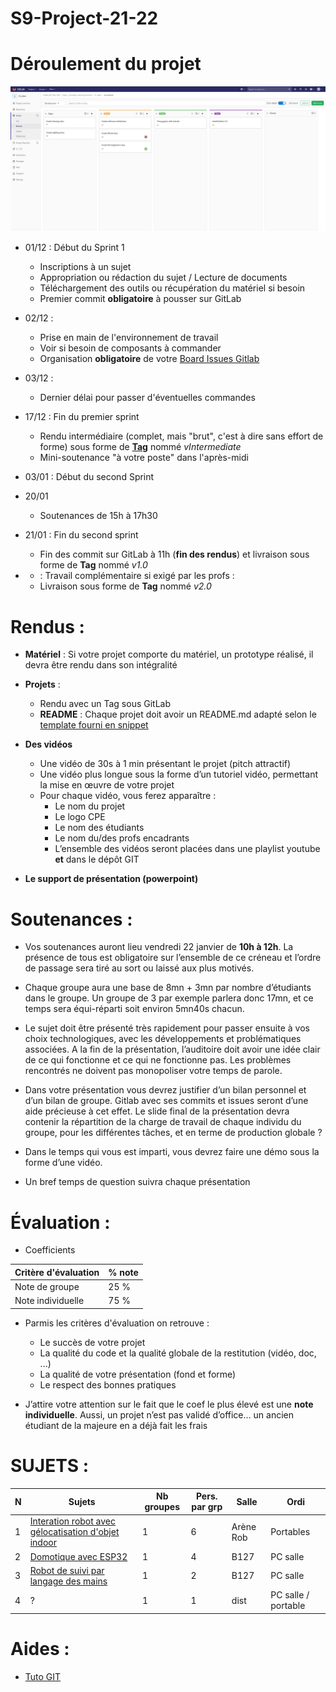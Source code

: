 # S9-Project-21-22

# Déroulement du projet

![GitLab Board](https://raw.githubusercontent.com/cpe-majeure-robotique/S9-Project-19-20/master/images/GitLab_Board.png)

- 01/12 : Début du Sprint 1
  - Inscriptions à un sujet
  - Appropriation ou rédaction du sujet / Lecture de documents
  - Téléchargement des outils ou récupération du matériel si besoin
  - Premier commit **obligatoire** à pousser sur GitLab

- 02/12 : 
  - Prise en main de l'environnement de travail
  - Voir si besoin de composants à commander
  - Organisation **obligatoire** de votre [Board Issues Gitlab](https://www.youtube.com/watch?v=CiolDtBIOA0)
  

- 03/12 :
  - Dernier délai pour passer d'éventuelles commandes

- 17/12 : Fin du premier sprint
  - Rendu intermédiaire (complet, mais "brut", c'est à dire sans effort de forme) sous forme de **[Tag](https://docs.gitlab.com/ee/university/training/topics/tags.html)** nommé *vIntermediate*
  - Mini-soutenance "à votre poste" dans l'après-midi

- 03/01 : Début du second Sprint

- 20/01
  -  Soutenances de 15h à 17h30  

- 21/01 : Fin du second sprint
  - Fin des commit sur GitLab à 11h (**fin des rendus**) et livraison sous forme de **Tag** nommé *v1.0*  


- + : Travail complémentaire si exigé par les profs :
  - Livraison sous forme de **Tag** nommé *v2.0*


# Rendus : 

- **Matériel** : Si votre projet comporte du matériel, un prototype réalisé, il devra être rendu dans son intégralité

- **Projets** :
  - Rendu avec un Tag sous GitLab
  - **README** : Chaque projet doit avoir un README.md adapté selon le [template fourni en snippet](https://gitlab.com/snippets/1917426)

- **Des vidéos**
  - Une vidéo de 30s à 1 min présentant le projet (pitch attractif)
  - Une vidéo plus longue sous la forme d’un tutoriel vidéo, permettant la mise en œuvre de votre projet
  - Pour chaque vidéo, vous ferez apparaître :
    - Le nom du projet
    - Le logo CPE
    - Le nom des étudiants
    - Le nom du/des profs encadrants
    - L’ensemble des vidéos seront placées dans une playlist youtube **et** dans le dépôt GIT

- **Le support de présentation (powerpoint)**

# Soutenances : 
 
- Vos soutenances auront lieu vendredi 22 janvier de **10h à 12h**. La présence de tous est obligatoire sur l’ensemble de ce créneau et l’ordre de passage sera tiré au sort ou laissé aux plus motivés. 

- Chaque groupe aura une base de 8mn + 3mn par nombre d’étudiants dans le groupe. Un groupe de 3 par exemple parlera donc 17mn, et ce temps sera équi-réparti soit environ 5mn40s chacun.

- Le sujet doit être présenté très rapidement pour passer ensuite à vos choix technologiques, avec les développements et problématiques associées. A la fin de la présentation, l’auditoire doit avoir une idée clair de ce qui fonctionne et ce qui ne fonctionne pas. Les problèmes rencontrés ne doivent pas monopoliser votre temps de parole.

- Dans votre présentation vous devrez justifier d’un bilan personnel et d’un bilan de groupe. Gitlab avec ses commits et issues seront d’une aide précieuse à cet effet. Le slide final de la présentation devra contenir la répartition de la charge de travail de chaque individu du groupe, pour les différentes tâches, et en terme de production globale ? 

- Dans le temps qui vous est imparti, vous devrez faire une démo sous la forme d’une vidéo. 

- Un bref temps de question suivra chaque présentation



# Évaluation : 

- Coefficients

| Critère d'évaluation                  | % note |
| ------------------------------------- | ------ |
| Note de groupe                        | 25 %   |
| Note individuelle                     | 75 %   |

- Parmis les critères d'évaluation on retrouve :
  - Le succès de votre projet
  - La qualité du code et la qualité globale de la restitution (vidéo, doc, ...)
  - La qualité de votre présentation (fond et forme)
  - Le respect des bonnes pratiques 
  
- J’attire votre attention sur le fait que le coef le plus élevé est une **note individuelle**. Aussi, un projet n’est pas validé d’office… un ancien étudiant de la majeure en a déjà fait les frais

# SUJETS :

|N| Sujets                                                              | Nb groupes     | Pers. par grp |   Salle  |  Ordi  |
|-| ------------------------------------------------------------------- | -------------- | ------------- | -------- | ---------------- |
|1| [Interation robot avec gélocatisation d'objet indoor ](geoloc.md)   | 1              |  6            |   Arène Rob   |  Portables          |
|2| [Domotique avec ESP32](domotique.md)                                | 1              |  4            |   B127   |  PC salle       |
|3| [Robot de suivi par langage des mains](RobotFollowHands.md)         | 1              |  2            |   B127   |  PC salle |
|4| ?                                       | 1  |  1       |   dist   |  PC salle / portable |

# Aides :
- [Tuto GIT](https://www.youtube.com/watch?v=gp_k0UVOYMw)

